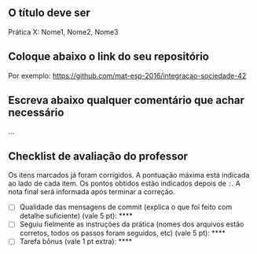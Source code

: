 ## O título deve ser

Prática X: Nome1, Nome2, Nome3

## Coloque abaixo o link do seu repositório

Por exemplo: https://github.com/mat-esp-2016/integracao-sociedade-42

## Escreva abaixo qualquer comentário que achar necessário

...

## Checklist de avaliação do professor

Os itens marcados já foram corrigidos. A pontuação máxima está indicada ao lado de cada item. Os pontos obtidos estão indicados depois de `:`. A nota final será informada após terminar a correção.

- [ ] Qualidade das mensagens de commit (explica o que foi feito com detalhe suficiente) (vale 5 pt): ****
- [ ] Seguiu fielmente as instruções da prática (nomes dos arquivos estão corretos, todos os passos foram seguidos, etc) (vale 5 pt): ****
- [ ] Tarefa bônus (vale 1 pt extra): ****
